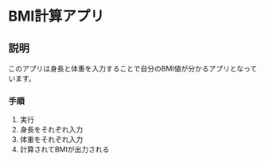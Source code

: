 # BMI計算アプリ
## 説明
このアプリは身長と体重を入力することで自分のBMI値が分かるアプリとなっています。
### 手順
1. 実行
1. 身長をそれぞれ入力
1. 体重をそれぞれ入力
1. 計算されてBMIが出力される
